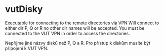 # vutDisky
Executable for connecting to the remote directories via VPN
Will connect to either dir P, Q or R no other dir names will be accepted.
You must be connected to the VUT VPN in order to access the directories.

Nepříjme jíné názvy disků než P, Q a R.
Pro přístup k diskům musíte být připojeni k VUT VPN.
